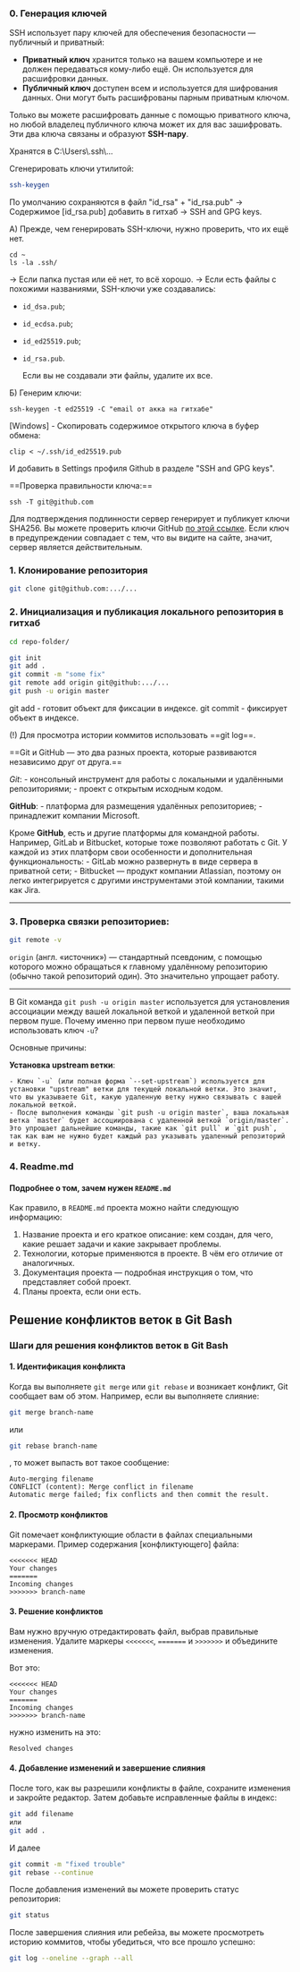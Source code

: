 ### 0. Генерация ключей
SSH использует пару ключей для обеспечения безопасности — публичный и приватный:

- **Приватный ключ** хранится только на вашем компьютере и не должен передаваться кому-либо ещё. Он используется для расшифровки данных.
- **Публичный ключ** доступен всем и используется для шифрования данных. Они могут быть расшифрованы парным приватным ключом.

Только вы можете расшифровать данные с помощью приватного ключа, но любой владелец публичного ключа может их для вас зашифровать. Эти два ключа связаны и образуют **SSH-пару**.

Хранятся в C:\\Users\\.ssh\\...

Сгенерировать ключи утилитой:
```bash
ssh-keygen
```

По умолчанию сохраняются в файл "id_rsa" + "id_rsa.pub"
-> Содержимое [id_rsa.pub] добавить в гитхаб -> SSH and GPG keys.


А) Прежде, чем генерировать SSH-ключи, нужно проверить, что их ещё нет.
```shell
cd ~
ls -la .ssh/
```
-> Если папка пустая или её нет, то всё хорошо.
-> Если есть файлы с похожими названиями, SSH-ключи уже создавались:
- `id_dsa.pub`;
- `id_ecdsa.pub`;
- `id_ed25519.pub`;
- `id_rsa.pub`.

	Если вы не создавали эти файлы, удалите их все.

Б) Генерим ключи:
```shell
ssh-keygen -t ed25519 -C "email от акка на гитхабе"
```

[Windows] - Скопировать содержимое открытого ключа в буфер обмена:
```shell
clip < ~/.ssh/id_ed25519.pub
```
И добавить в Settings профиля Github в разделе "SSH and GPG keys".

==Проверка правильности ключа:==
```shell
ssh -T git@github.com
```

Для подтверждения подлинности сервер генерирует и публикует ключи SHA256. Вы можете проверить ключи GitHub [по этой ссылке](https://docs.github.com/en/authentication/keeping-your-account-and-data-secure/githubs-ssh-key-fingerprints). Если ключ в предупреждении совпадает с тем, что вы видите на сайте, значит, сервер является действительным.

### 1. Клонирование репозитория
```bash
git clone git@github.com:.../...
```

### 2. Инициализация и публикация локального репозитория в гитхаб
```bash
cd repo-folder/

git init
git add .
git commit -m "some fix"
git remote add origin git@github:.../...
git push -u origin master

```

git add - готовит объект для фиксации в индексе.
git commit - фиксирует объект в индексе.

(!) Для просмотра истории коммитов использовать ==git log==.

==Git и GitHub — это два разных проекта, которые развиваются независимо друг от друга.==

*Git*: - консольный инструмент для работы с локальными и удалёнными репозиториями; - проект с открытым исходным кодом.

**GitHub**: - платформа для размещения удалённых репозиториев; - принадлежит компании Microsoft.

Кроме **GitHub**, есть и другие платформы для командной работы. Например, GitLab и Bitbucket, которые тоже позволяют работать с Git. У каждой из этих платформ свои особенности и дополнительная функциональность: - GitLab можно развернуть в виде сервера в приватной сети; - Bitbucket — продукт компании Atlassian, поэтому он легко интегрируется с другими инструментами этой компании, такими как Jira.

-------------------------------------------------------------------------

### 3. Проверка связки репозиториев:
```bash
git remote -v
```

`origin` (англ. «источник») — стандартный псевдоним, с помощью которого можно обращаться к главному удалённому репозиторию (обычно такой репозиторий один). Это значительно упрощает работу.


------------------

В Git команда `git push -u origin master` используется для установления ассоциации между вашей локальной веткой и удаленной веткой при первом пуше. Почему именно при первом пуше необходимо использовать ключ `-u`?

Основные причины:

**Установка upstream ветки**:
    
    - Ключ `-u` (или полная форма `--set-upstream`) используется для установки "upstream" ветки для текущей локальной ветки. Это значит, что вы указываете Git, какую удаленную ветку нужно связывать с вашей локальной веткой.
    - После выполнения команды `git push -u origin master`, ваша локальная ветка `master` будет ассоциирована с удаленной веткой `origin/master`. Это упрощает дальнейшие команды, такие как `git pull` и `git push`, так как вам не нужно будет каждый раз указывать удаленный репозиторий и ветку.


### 4. Readme.md
#### Подробнее о том, зачем нужен **`README.md`**

Как правило, в `README.md` проекта можно найти следующую информацию:

1. Название проекта и его краткое описание: кем создан, для чего, какие решает задачи и какие закрывает проблемы.
2. Технологии, которые применяются в проекте. В чём его отличие от аналогичных.
3. Документация проекта — подробная инструкция о том, что представляет собой проект.
4. Планы проекта, если они есть.

## Решение конфликтов веток в Git Bash
### Шаги для решения конфликтов веток в Git Bash

#### 1. **Идентификация конфликта**

Когда вы выполняете `git merge` или `git rebase` и возникает конфликт, Git сообщает вам об этом. Например, если вы выполняете слияние:

```bash
git merge branch-name
```
или
```bash
git rebase branch-name
```

, то может выпасть вот такое сообщение:
```plaintext
Auto-merging filename
CONFLICT (content): Merge conflict in filename
Automatic merge failed; fix conflicts and then commit the result.
```

#### 2. **Просмотр конфликтов**

Git помечает конфликтующие области в файлах специальными маркерами. 
Пример содержания [конфликтующего] файла:

```plaintext
<<<<<<< HEAD
Your changes
=======
Incoming changes
>>>>>>> branch-name
```


#### 3. **Решение конфликтов**

Вам нужно вручную отредактировать файл, выбрав правильные изменения. Удалите маркеры `<<<<<<<`, `=======` и `>>>>>>>` и объедините изменения.

Вот это:
```plaintext
<<<<<<< HEAD
Your changes
=======
Incoming changes
>>>>>>> branch-name
```

нужно изменить на это:
```plaintext
Resolved changes
```

#### 4. **Добавление изменений и завершение слияния**

После того, как вы разрешили конфликты в файле, сохраните изменения и закройте редактор. Затем добавьте исправленные файлы в индекс:

```bash
git add filename
или
git add .
```

И далее

```bash
git commit -m "fixed trouble"
git rebase --continue
```

После добавления изменений вы можете проверить статус репозитория:

```bash
git status
```

После завершения слияния или ребейза, вы можете просмотреть историю коммитов, чтобы убедиться, что все прошло успешно:

```bash
git log --oneline --graph --all
```